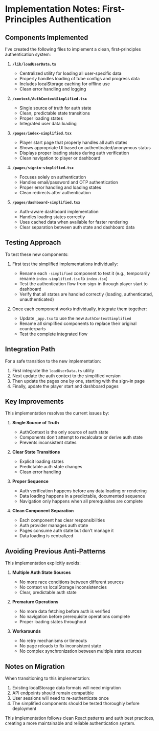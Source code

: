 # Implementation Notes: First-Principles Authentication

## Components Implemented

I've created the following files to implement a clean, first-principles authentication system:

1. **`/lib/loadUserData.ts`**
   - Centralized utility for loading all user-specific data
   - Properly handles loading of tube configs and progress data
   - Includes localStorage caching for offline use
   - Clean error handling and logging

2. **`/context/AuthContextSimplified.tsx`**
   - Single source of truth for auth state
   - Clean, predictable state transitions
   - Proper loading states
   - Integrated user data loading

3. **`/pages/index-simplified.tsx`**
   - Player start page that properly handles all auth states
   - Shows appropriate UI based on authenticated/anonymous status
   - Displays proper loading states during auth verification
   - Clean navigation to player or dashboard

4. **`/pages/signin-simplified.tsx`**
   - Focuses solely on authentication
   - Handles email/password and OTP authentication
   - Proper error handling and loading states
   - Clean redirects after authentication

5. **`/pages/dashboard-simplified.tsx`**
   - Auth-aware dashboard implementation
   - Handles loading states correctly
   - Uses cached data when available for faster rendering
   - Clear separation between auth state and dashboard data

## Testing Approach

To test these new components:

1. First test the simplified implementations individually:
   - Rename each `-simplified` component to test it (e.g., temporarily rename `index-simplified.tsx` to `index.tsx`)
   - Test the authentication flow from sign-in through player start to dashboard
   - Verify that all states are handled correctly (loading, authenticated, unauthenticated)

2. Once each component works individually, integrate them together:
   - Update `_app.tsx` to use the new `AuthContextSimplified`
   - Rename all simplified components to replace their original counterparts
   - Test the complete integrated flow

## Integration Path

For a safe transition to the new implementation:

1. First integrate the `loadUserData.ts` utility
2. Next update the auth context to the simplified version
3. Then update the pages one by one, starting with the sign-in page
4. Finally, update the player start and dashboard pages

## Key Improvements

This implementation resolves the current issues by:

1. **Single Source of Truth**
   - AuthContext is the only source of auth state
   - Components don't attempt to recalculate or derive auth state
   - Prevents inconsistent states

2. **Clear State Transitions**
   - Explicit loading states
   - Predictable auth state changes
   - Clean error handling

3. **Proper Sequence**
   - Auth verification happens before any data loading or rendering
   - Data loading happens in a predictable, documented sequence
   - Navigation only happens when all prerequisites are complete

4. **Clean Component Separation**
   - Each component has clear responsibilities
   - Auth provider manages auth state
   - Pages consume auth state but don't manage it
   - Data loading is centralized

## Avoiding Previous Anti-Patterns

This implementation explicitly avoids:

1. **Multiple Auth State Sources**
   - No more race conditions between different sources
   - No context vs localStorage inconsistencies
   - Clear, predictable auth state

2. **Premature Operations**
   - No more data fetching before auth is verified
   - No navigation before prerequisite operations complete
   - Proper loading states throughout

3. **Workarounds**
   - No retry mechanisms or timeouts
   - No page reloads to fix inconsistent state
   - No complex synchronization between multiple state sources

## Notes on Migration

When transitioning to this implementation:

1. Existing localStorage data formats will need migration
2. API endpoints should remain compatible
3. User sessions will need to re-authenticate once
4. The simplified components should be tested thoroughly before deployment

This implementation follows clean React patterns and auth best practices, creating a more maintainable and reliable authentication system.